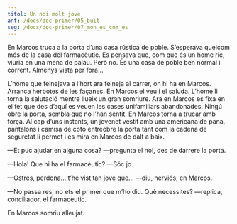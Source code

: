 ```yaml
---
titol: Un noi molt jove
ant: /docs/doc-primer/05_buit
seg: /docs/doc-primer/07_mon_es_com_es
---
```

En Marcos truca a la porta d’una casa rústica de poble. S’esperava quelcom més de la casa del farmacèutic. Es pensava que, com que és un home ric, viuria en una mena de palau. Però no. És una casa de poble ben normal i corrent. Almenys vista per fora… 

L’home que feinejava a l’hort ara feineja al carrer, on hi ha en Marcos. Arranca herbotes de les façanes. En Marcos el veu i el saluda. L’home li torna la salutació mentre llueix un gran somriure. Ara en Marcos es fixa en el fet que des d’aquí es veuen les cases unifamiliars abandonades. Ningú obre la porta, sembla que no l’han sentit. En Marcos torna a trucar amb força. Al cap d’uns instants, un jovenet vestit amb una americana de pana, pantalons i camisa de cotó entreobre la porta tant com la cadena de seguretat li permet i es mira en Marcos de dalt a baix. 

—Et puc ajudar en alguna cosa? —pregunta el noi, des de darrere la porta. 

—Hola! Que hi ha el farmacèutic? —Sóc jo.

—Ostres, perdona... t’he vist tan jove que... —diu, nerviós, en Marcos. 

—No passa res, no ets el primer que m’ho diu. Què necessites? —replica, conciliador, el farmacèutic.

En Marcos somriu alleujat.
